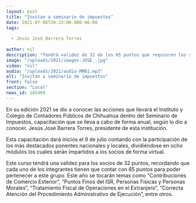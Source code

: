 ```yaml
---
layout: post
title: "Invitan a seminario de impuestos"
date: 2021-07-06T20:23:00.000-06:00
tags:
  
  - Jesús José Barrera Torres
  
author: nil
description: "Tendrá validez de 32 de los 65 puntos que requieren los socios de forma anual."
image: "/uploads/2021/images-JOSE_.jpg"
video: "nil"
audio: "/uploads/2021/audio-MM01.mp3"
alt: "Invitan a seminario de impuestos"
front: false
section: "Local"
news_id: 185404
---
```


En su edición 2021 se dio a conocer las acciones que llevará el Instituto y Colegio de Contadores Públicos de Chihuahua dentro del Seminario de Impuestos, capacitación que se lleva a cabo de forma anual, según lo dio a conocer. Jesús José Barrera Torres, presidente de esta institución.

Esta capacitación dará inicios el 9 de julio contando con la participación de los más destacados ponentes nacionales y locales, dividiéndose en ocho módulos los cuales serán impartidos a los socios de forma virtual.

Este curso tendrá una validez para los socios de 32 puntos, recordando que cada uno de los integrantes tienen que contar con 65 puntos para poder pertenecer a este grupo. Este año se tocarán temas como “Contribuciones de Comercio Exterior”, “Puntos Finos del ISR, Personas Físicas y Personas Morales”, “Tratamiento Fiscal de Operaciones en el Extranjero”, “Correcta Atención del Procedimiento Administrativo de Ejecución”, entre otros.
